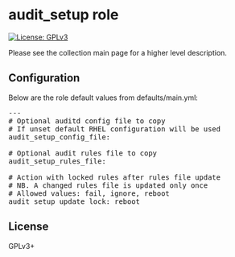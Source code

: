 # audit_setup role

[![License: GPLv3](https://img.shields.io/badge/license-GPLv3-brightgreen.svg)](https://www.gnu.org/licenses/gpl-3.0)

Please see the collection main page for a higher level description.

## Configuration

Below are the role default values from defaults/main.yml:

<pre>
---
# Optional auditd config file to copy
# If unset default RHEL configuration will be used
audit_setup_config_file:

# Optional audit rules file to copy
audit_setup_rules_file:

# Action with locked rules after rules file update
# NB. A changed rules file is updated only once
# Allowed values: fail, ignore, reboot
audit_setup_update_lock: reboot
</pre>

## License

GPLv3+
